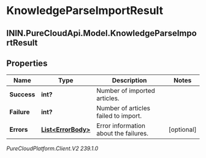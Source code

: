 # KnowledgeParseImportResult

## ININ.PureCloudApi.Model.KnowledgeParseImportResult

## Properties

|Name | Type | Description | Notes|
|------------ | ------------- | ------------- | -------------|
| **Success** | **int?** | Number of imported articles. | |
| **Failure** | **int?** | Number of articles failed to import. | |
| **Errors** | [**List&lt;ErrorBody&gt;**](ErrorBody) | Error information about the failures. | [optional] |



_PureCloudPlatform.Client.V2 239.1.0_
